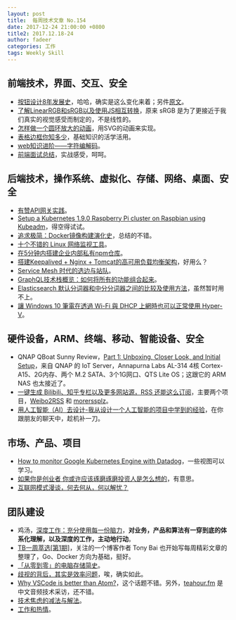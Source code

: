 ```yaml
---
layout: post
title:  每周技术文章 No.154
date: 2017-12-24 21:00:00 +0800
title2: 2017.12.18-24
author: fadeer
categories: 工作
tags: Weekly Skill
---
```


前端技术，界面、交互、安全
----
* [按钮设计8年发展史](http://www.woshipm.com/pd/880172.html)，哈哈，确实是这么变化来着；另件[原文](https://www.toptal.com/designers/ui/button-design-dribbble-timeline)。
* [了解LinearRGB和sRGB以及使用JS相互转换](http://www.zhangxinxu.com/wordpress/2017/12/linear-rgb-srgb-js-convert/)，原来 sRGB 是为了更接近于我们真实的视觉感受而制定的，不是线性的。
* [怎样做一个圆环放大的动画](https://fed.renren.com/2017/12/17/svg-animation/)，用SVG的动画来实现。
* [表格边框你知多少](https://mp.weixin.qq.com/s?__biz=MTEwNTM0ODI0MQ==&mid=2653434985&idx=1&sn=b33f2b159b1f8317163f9f6ef17cb12f)，基础知识的活学活用。
* [web知识进阶——字符编解码](https://juejin.im/post/5a3352196fb9a0450671abe3)。
* [前端面试总结](https://segmentfault.com/a/1190000012468918)，实战感受，呵呵。

后端技术，操作系统、虚拟化、存储、网络、桌面、安全
----
* [有赞API网关实践](https://tech.youzan.com/api-gateway-in-practice/)。
* [Setup a Kubernetes 1.9.0 Raspberry Pi cluster on Raspbian using Kubeadm](https://kubecloud.io/setup-a-kubernetes-1-9-0-raspberry-pi-cluster-on-raspbian-using-kubeadm-f8b3b85bc2d1)，得空得试试。
* [追求极简：Docker镜像构建演化史](http://tonybai.com/2017/12/21/the-concise-history-of-docker-image-building/)，总结的不错。
* [十个不错的 Linux 网络监视工具](http://blog.jobbole.com/113367/)。
* [在5分钟内搭建企业内部私有npm仓库](https://github.com/jaywcjlove/handbook/blob/master/CentOS/%E5%9C%A85%E5%88%86%E9%92%9F%E5%86%85%E6%90%AD%E5%BB%BA%E4%BC%81%E4%B8%9A%E5%86%85%E9%83%A8%E7%A7%81%E6%9C%89npm%E4%BB%93%E5%BA%93.md)。
* [搭建Keepalived + Nginx + Tomcat的高可用负载均衡架构](https://my.oschina.net/feinik/blog/1590941)，好用么？
* [Service Mesh 时代的选边与站队](https://mp.weixin.qq.com/s/hHzDa1T_UKPB97ttFRaDCQ)。
* [GraphQL技术栈概览：如何将所有的功能组合起来](http://www.infoq.com/cn/articles/the-graphql-stack-how-everything-fits-together)。
* [Elasticsearch 默认分词器和中分分词器之间的比较及使用方法](https://segmentfault.com/a/1190000012553894)，虽然暂时用不上。
* [讓 Windows 10 筆電在透過 Wi-Fi 與 DHCP 上網時也可以正常使用 Hyper-V](https://blog.miniasp.com/post/2017/12/24/How-to-use-Hyper-V-under-Windows-10-Wi-Fi-and-DHCP.aspx)。

硬件设备，ARM、终端、移动、智能设备、安全
----
<!--preview-end-->
* QNAP QBoat Sunny Review，[Part 1: Unboxing, Closer Look, and Initial Setup](https://www.cnx-software.com/2017/12/18/qnap-qboat-sunny-review-part-1-unboxing-closer-look-and-initial-setup/)，来自 QNAP 的 IoT Server，Annapurna Labs AL-314 4核 Cortex-A15、2G内存、两个 M.2 SATA、3个1G网口、QTS Lite OS；这跟它的 ARM NAS 也太接近了。
* [一键生成 Bilibili、知乎专栏以及更多网站源，RSS 还能这么订阅](https://sspai.com/post/42401)，主要两个项目，[Weibo2RSS](https://github.com/DIYgod/Weibo2RSS) 和 [morerssplz](https://github.com/lilydjwg/morerssplz)。
* [用人工智能（AI）去设计-我从设计一个人工智能的项目中学到的经验](http://mux.baidu.com/658)，在你跟朋友的聊天中，趁机补一刀。

市场、产品、项目
----
* [How to monitor Google Kubernetes Engine with Datadog](https://www.datadoghq.com/blog/monitor-google-kubernetes-engine/)，一些视图可以学习。
* [如果你是创业者 你或许应该琢磨琢磨投资人是怎么想的](http://weiwuhui.com/7410.html)，有意思。
* [互联网模式漫谈，何去何从，何以解忧？](https://www.jianshu.com/p/e886347f6829)

团队建设
----
* 鸡汤，[深度工作：充分使用每一份脑力](http://www.cnblogs.com/buptzym/p/8059121.html)，**对业务，产品和算法有一穿到底的体系化理解，以及深度的工作，主动地行动**。
* [TB一周萃选[第1期]](http://tonybai.com/2017/12/17/1st-issue-of-the-tech-weekly-carefully-chosen-by-tonybai/)，关注的一个博客作者 Tony Bai 也开始写每周精彩文章的整理了，Go、Docker 方向为基础，挺好。
* [「从零到零」的电脑存储简史](http://blog.jianguoyun.com/?p=2843)。
* [歧视的背后，其实是效率问题](http://weiwuhui.com/7412.html)，唉，确实如此。
* [Why VSCode is better than Atom?](http://teahour.fm/2017/12/12/why-vscode-is-better-than-atom.html)，这个话题不错。另外，[teahour.fm](http://teahour.fm/) 是中文音频技术采访，还不错。
* [技术焦虑的减法与解法](https://mp.weixin.qq.com/s/Ccvg2SjaoZN9d2ydSjUmxA)。
* [工作和热情](https://blog.alswl.com/2017/12/enthusiasm/)。




